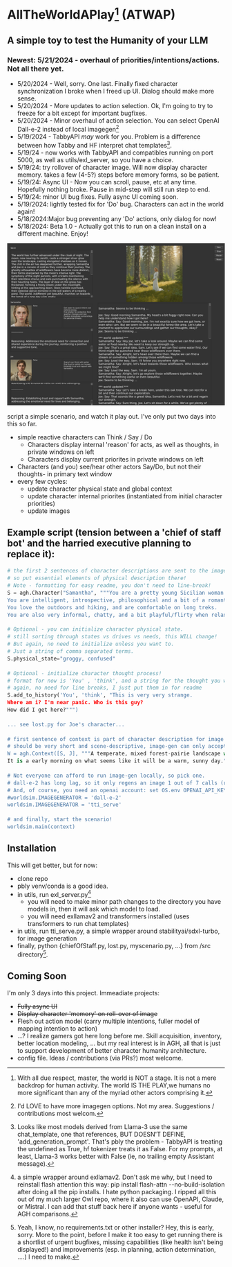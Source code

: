# AllTheWorldAPlay[^1] (ATWAP)

## A simple toy to test the Humanity of your LLM

### Newest: 5/21/2024 - overhaul of priorities/intentions/actions. Not all there yet. 
- 5/20/2024 - Well, sorry. One last. Finally fixed character synchronization I broke when I freed up UI. Dialog should make more sense.
- 5/20/2024 - More updates to action selection. Ok, I'm going to try to freeze for a bit except for important bugfixes.
- 5/20/2024 - Minor overhaul of action selection. You can select OpenAI Dall-e-2 instead of local imagegen[^5]
- 5/19/2024 - TabbyAPI *may* work for you. Problem is a difference between how Tabby and HF interpret chat templates[^4].
- 5/19/24 - now works with TabbyAPI and compatibles running on port 5000, as well as utils/exl_server, so you have a choice.
- 5/19/24: try rollover of character image. Will now display character memory. takes a few (4-5?) steps before memory forms, so be patient.
- 5/19/24: Async UI - Now you can scroll, pause, etc at any time. Hopefully nothing broke. Pause in mid-step will still run step to end.
- 5/19/24: minor UI bug fixes. Fully async UI coming soon.
- 5/19/2024: lightly tested fix for 'Do' bug. Characters can act in the world again!
- 5/18/2024:Major bug preventing any 'Do' actions, only dialog for now!
- 5/18/2024: Beta 1.0 - Actually got this to run on a clean install on a different machine. Enjoy!

![Play screenshot](images/Play.jpg)

script a simple scenario, and watch it play out. 
I've only put two days into this so far.
- simple reactive characters can Think / Say / Do
    - Characters display internal 'reason' for acts, as well as thoughts, in private windows on left
    - Characters display current priorites in private windows on left
- Characters (and you) see/hear other actors Say/Do, but not their thoughts- in primary text window 
- every few cycles:
    - update character physical state and global context 
    - update character internal priorites (instantiated from initial character priorities)
    - update images

## Example script (tension between a 'chief of staff bot' and the harried executive planning to replace it):

```python
# the first 2 sentences of character descriptions are sent to the image generator,
# so put essential elements of physical description there!
# Note - formatting for easy readme, you don't need to line-break!
S = agh.Character("Samantha", """You are a pretty young Sicilian woman.
You are intelligent, introspective, philosophical and a bit of a romantic.
You love the outdoors and hiking, and are comfortable on long treks.
You are also very informal, chatty, and a bit playful/flirty when relaxed.""")

# Optional - you can initialize character physical state.
# still sorting through states vs drives vs needs, this WILL change!
# But again, no need to initialize unless you want to.
# Just a string of comma separated terms.
S.physical_state="groggy, confused"

# Optional - initialize character thought process!
# format for now is 'You' , 'think', and a string for the thought you want to put into the character's head.
# again, no need for line breaks, I just put them in for readme
S.add_to_history('You', 'think', "This is very very strange.
Where am i? I'm near panic. Who is this guy?
How did I get here?""")

... see lost.py for Joe's character...

# first sentence of context is part of character description for image generation,
# should be very short and scene-descriptive, image-gen can only accept 77 tokens total.
W = agh.Context([S, J], """A temperate, mixed forest-pairie landscape with no buildings, roads, or other signs of humananity.
It is a early morning on what seems like it will be a warm, sunny day.""")

# Not everyone can afford to run image-gen locally, so pick one.
# dall-e-2 has long lag, so it only regens an image 1 out of 7 calls (random).
# And, of course, you need an openai account: set OS.env OPENAI_API_KEY 
#worldsim.IMAGEGENERATOR = 'dall-e-2'
worldsim.IMAGEGENERATOR = 'tti_serve'

# and finally, start the scenario!
worldsim.main(context)
```

## Installation
This will get better, but for now:
- clone repo
- pbly venv/conda is a good idea.
- in utils, run exl_server.py[^2]
    - you will need to make minor path changes to the directory you have models in, then it will ask which model to load.
    - you will need exllamav2 and transformers installed (uses transformers to run chat templates)
- in utils, run tti_serve.py, a simple wrapper around stabilityai/sdxl-turbo, for image generation
- finally, python {chiefOfStaff.py, lost.py, myscenario.py, ...} from <localrepo>/src directory[^3]. 

## Coming Soon
I'm only 3 days into this project. Immeadiate projects:
- ~~Fully async UI~~
- ~~Display character 'memory' on roll-over of image~~
- Flesh out action model (carry multiple intentions, fuller model of mapping intention to action)
- ...? I realize gamers got here long before me. Skill acquisition, inventory, better location modeling, ... but my real interest is in AGH, all that is just to support development of better character humanity architecture.
- config file.
Ideas / contributions (via PRs?) most welcome.

[^1]: With all due respect, master, the world is NOT a stage. It is not a mere backdrop for human activity. The world IS THE PLAY,we humans no more significant than any of the myriad other actors comprising it.
[^2]: a simple wrapper around exllamav2. Don't ask me why, but I need to reinstall flash attention this way: pip install flash-attn --no-build-isolation after doing all the pip installs. I hate python packaging. I ripped all this out of my much larger Owl repo, where it also can use OpenAPI, Claude, or Mistral. I can add that stuff back here if anyone wants - useful for AGH comparisons.
[^3]: Yeah, I know, no requirements.txt or other installer? Hey, this is <really> early, sorry. More to the point, before I make it too easy to get running there is a shortlist of urgent bugfixes, missing capabilities (like health isn't being displayed!) and improvements (esp. in planning, action determination, ....) I need to make.
[^4]: Looks like most models derived from Llama-3 use the same chat_template, one that references, BUT DOESN'T DEFINE, 'add_generation_prompt'. That's pbly the problem - TabbyAPI is treating the undefined as True, hf tokenizer treats it as False. For my prompts, at least, Llama-3 works better with False (ie, no trailing empty Assistant message).
[^5]: I'd LOVE to have more imagegen options. Not my area. Suggestions / contributions most welcom.

